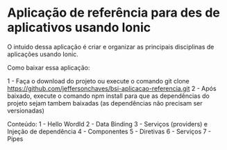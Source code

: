 # Aplicação de referência para des de aplicativos usando Ionic

O intuido dessa aplicação é criar e organizar as principais disciplinas de aplicações usando Ionic.

Como baixar essa aplicação:

1 - Faça o download do projeto ou execute o comando git clone https://github.com/jeffersonchaves/bsi-aplicacao-referencia.git 
2 - Após baixado, execute o comando npm install para que as dependências do projeto sejam tambem baixadas (as dependências não precisam ser versionadas) 

Conteúdo:
1 - Hello Wordld
2 - Data Binding
3 - Serviços (providers) e Injeção de dependência
4 - Componentes
5 - Diretivas
6 - Serviços 
7 - Pipes

